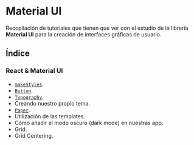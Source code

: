 # Material UI

Recopilación de tutoriales que tienen que ver con el estudio de la librería **Material UI** para la creación de interfaces gráficas de usuario.

## Índice

### React & Material UI

* [`makeStyles`](https://github.com/DevJoseManuel/js-tutorials/blob/master/react/material-ui/03_makeStyles.md).
* [`Button`](https://github.com/DevJoseManuel/js-tutorials/blob/master/react/material-ui/04_Button.md).
* [`Typography`](https://github.com/DevJoseManuel/js-tutorials/blob/master/react/material-ui/04_Button.md).
* Creando nuestro propio tema.
* [`Paper`](https://github.com/DevJoseManuel/js-tutorials/blob/master/react/material-ui/07_Paper.md).
* Utilización de las templates.
* Cómo añadir el modo oscuro (dark mode) en nuestras app.
* Grid.
* Grid Centering.

